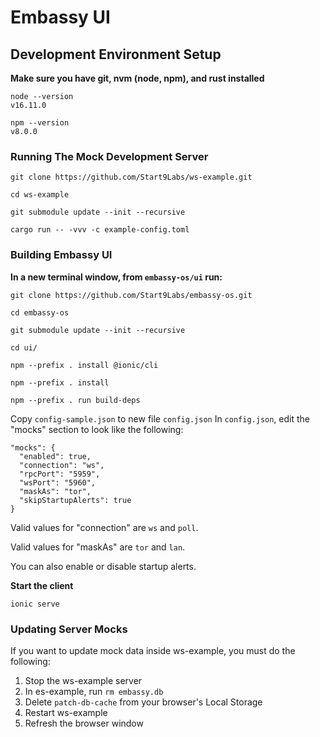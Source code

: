 # Embassy UI

## Development Environment Setup

**Make sure you have git, nvm (node, npm), and rust installed**

```
node --version
v16.11.0

npm --version
v8.0.0
```

### Running The Mock Development Server

`git clone https://github.com/Start9Labs/ws-example.git`

`cd ws-example`

`git submodule update --init --recursive`

`cargo run -- -vvv -c example-config.toml`

### Building Embassy UI

**In a new terminal window, from `embassy-os/ui` run:**

`git clone https://github.com/Start9Labs/embassy-os.git`

`cd embassy-os`

`git submodule update --init --recursive`

`cd ui/`

`npm --prefix . install @ionic/cli`

`npm --prefix . install`

`npm --prefix . run build-deps`

Copy `config-sample.json` to new file `config.json`
In `config.json`, edit the "mocks" section to look like the following:

```
"mocks": {
  "enabled": true,
  "connection": "ws",
  "rpcPort": "5959",
  "wsPort": "5960",
  "maskAs": "tor",
  "skipStartupAlerts": true
}
```

Valid values for "connection" are `ws` and `poll`.

Valid values for "maskAs" are `tor` and `lan`.

You can also enable or disable startup alerts.

**Start the client**

`ionic serve`

### Updating Server Mocks

If you want to update mock data inside ws-example, you must do the following:

1. Stop the ws-example server
1. In es-example, run `rm embassy.db`
1. Delete `patch-db-cache` from your browser's Local Storage
1. Restart ws-example
1. Refresh the browser window